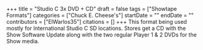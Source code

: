 +++
title = "Studio C 3x DVD + CD"
draft = false
tags = ["Showtape Formats"]
categories = ["Chuck E. Cheese's"]
startDate = ""
endDate = ""
contributors = ["ElWarlos35"]
citations = []
+++
This format being used mostly for International Studio C SD locations. Stores get a CD with the Show Software Update along with the two regular Player 1 & 2 DVDs for the Show media.
